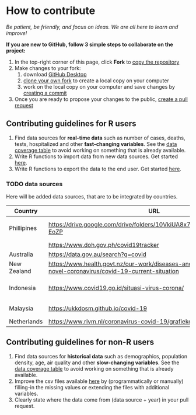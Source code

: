 # How to contribute

_Be patient, be friendly, and focus on ideas. We are all here to learn and improve!_

__If you are new to GitHub, follow 3 simple steps to collaborate on the project:__

1. In the top-right corner of this page, click **Fork** to [copy the repository](https://help.github.com/en/github/getting-started-with-github/fork-a-repo)
2. Make changes to your fork:
   1. download [GitHub Desktop](https://desktop.github.com/)
   2. [clone your own fork](https://help.github.com/en/desktop/contributing-to-projects/cloning-and-forking-repositories-from-github-desktop#cloning-repositories) to create a local copy on your computer 
   3. work on the local copy on your computer and save changes by [creating a commit](https://help.github.com/en/desktop/contributing-to-projects/committing-and-reviewing-changes-to-your-project)
3. Once you are ready to propose your changes to the public, [create a pull request](https://help.github.com/en/github/collaborating-with-issues-and-pull-requests/creating-a-pull-request-from-a-fork) 

## Contributing guidelines for R users

1. Find data sources for **real-time data** such as number of cases, deaths, tests, hospitalized and other **fast-changing variables**. See the [data coverage table](https://storage.covid19datahub.io/coverage.html) to avoid working on something that is already available.
2. Write R functions to import data from new data sources. Get started [here](https://github.com/covid19datahub/COVID19/blob/master/R/datasource.R).
3. Write R functions to export the data to the end user. Get started [here](https://github.com/covid19datahub/COVID19/blob/master/R/ISO.R).

### TODO data sources
Here will be added data sources, that are to be integrated by countries.

| Country        | URL                                                                      | Format | Comment                                          |
| -------------- | ------------------------------------------------------------------------ |:------:| ------------------------------------------------ |
| Phillipines    | https://drive.google.com/drive/folders/10VkiUA8x7TS2jkibhSZK1gmWxFM-EoZP | xlsx   | Found this drive as link to data from gov.ph.    |
|                | https://www.doh.gov.ph/covid19tracker                                    | ?      |                                                  |
| Australia      | https://data.gov.au/search?q=covid                                       | csv    |                                                  |
| New Zealand    | https://www.health.govt.nz/our-work/diseases-and-conditions/covid-19-novel-coronavirus/covid-19-current-situation | xlsx |           |
| Indonesia      | https://www.covid19.go.id/situasi-virus-corona/                          | ?      | inspect (search "statistik" in devtools:network) |       
| Malaysia       | https://ukkdosm.github.io/covid-19                                       | ?      | inspect ("batchedDataV2")                        |
| Netherlands    | https://www.rivm.nl/coronavirus-covid-19/grafieken                       | csv    |                                                  |





## Contributing guidelines for non-R users

1. Find data sources for **historical data** such as demographics, population density, age, air quality and other **slow-changing variables**. See the [data coverage table](https://storage.covid19datahub.io/coverage.html) to avoid working on something that is already available.
2. Improve the csv files available [here](https://github.com/covid19datahub/COVID19/tree/master/inst/extdata/db) by (programmatically or manually) filling-in the missing values or extending the files with additional variables.
3. Clearly state where the data come from (data source + year) in your pull request. 

